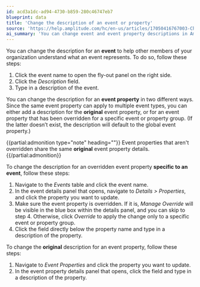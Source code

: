 ```yaml
---
id: acd3a1dc-ad94-4730-b859-280c46747eb7
blueprint: data
title: 'Change the description of an event or property'
source: 'https://help.amplitude.com/hc/en-us/articles/17050416767003-Change-the-description-of-an-event-or-property'
ai_summary: 'You can change event and event property descriptions in Amplitude to help your team understand them better. For events, click the event name, then the *Description* field, and type in a description. For event properties, you can add descriptions for the original property or an overridden one. To change an overridden event property specific to an event, click the event name, go to *Details > Properties*, and update the property description. To change the original event property description, go to *Event Properties* and update the description there.'
---
```

You can change the description for an **event** to help other members of your organization understand what an event represents. To do so, follow these steps:

1. Click the event name to open the fly-out panel on the right side.
2. Click the *Description* field.
3. Type in a description of the event.

You can change the description for an **event property** in two different ways. Since the same event property can apply to multiple event types, you can either add a description for the **original** event property, or for an event property that has been overridden for a specific event or property group. (If the latter doesn’t exist, the description will default to the global event property.)

{{partial:admonition type="note" heading=""}}
Event properties that aren't overridden share the same **original** event property details.
{{/partial:admonition}}

To change the description for an overridden event property **specific to an event**, follow these steps:

1. Navigate to the *Events* table and click the event name.
2. In the event details panel that opens, navigate to *Details > Properties*, and click the property you want to update.
3. Make sure the event property is overridden. If it is, *Manage Override* will be visible in the blue box within the details panel, and you can skip to step 4. Otherwise, click *Override* to apply the change only to a specific event or property group.
4. Click the field directly below the property name and type in a description of the property.

To change the **original** description for an event property, follow these steps: 

1. Navigate to *Event Properties* and click the property you want to update.
2. In the event property details panel that opens, click the field and type in a description of the property.

